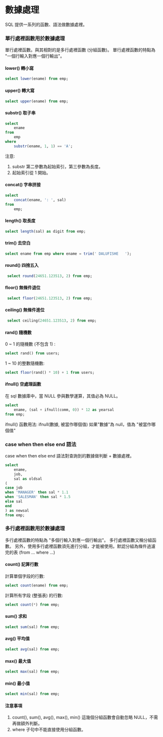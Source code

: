 # 數據處理

SQL 提供一系列的函數、語法做數據處裡。

### 單行處裡函數用於數據處理

單行處裡函數。與其相對的是多行處裡函數 (分組函數)。
單行處裡函數的特點為 "一個行輸入對應一個行輸出"。

#### lower() 轉小寫

```sql
select lower(ename) from emp;
```

#### upper() 轉大寫

```sql
select upper(ename) from emp;
```

#### substr() 取子串

```sql
select
    ename
from
    emp
where
    substr(ename, 1, 1) == 'A';
```

注意:

1. substr 第二參數為起始索引，第三參數為長度。
2. 起始索引從 1 開始。

#### concat() 字串拼接

```sql
select
    concat(ename, ': ', sal)
from
    emp;
```

#### length() 取長度

```sql
select length(sal) as digit from emp;
```

#### trim() 去空白

```sql
select ename from emp where ename = trim(' DALUFISHE   ');
```

#### round() 四捨五入

```sql
 select round(24651.123513, 2) from emp;
```

#### floor() 無條件退位

```sql
 select floor(24651.123513, 2) from emp;
```

#### ceiling() 無條件進位

```sql
 select ceiling(24651.123513, 2) from emp;
```

#### rand() 隨機數

0 ~ 1 的隨機數 (不包含 1) :

```sql
select rand() from users;
```

1 ~ 10 的整數隨機數:

```sql
select floor(rand() * 10) + 1 from users;
```

#### ifnull() 空處理函數

在 sql 數據庫中，當 NULL 參與數學運算，其值必為 NULL。

```sql
select
    ename, (sal + ifnull(comm, 0)) * 12 as yearsal
from emp;
```

ifnull() 函數用法:
ifnull(數據, 被當作哪個值)
如果"數據"為 null，值為 "被當作哪個值"

### case when then else end 語法

case when then else end 語法對查詢到的數據做判斷 + 數據處裡。

```sql
select
    ename,
    job,
    sal as oldsal
(
case job
when 'MANAGER' then sal * 1.1
when 'SALESMAN' then sal * 1.5
else sal
end
) as newsal
from emp;
```

### 多行處裡函數用於數據處理

多行處裡函數的特點為 "多個行輸入對應一個行輸出"。
多行處裡函數又稱分組函數。
另外，使用多行處裡函數須先進行分組，才能被使用。默認分組為條件過濾完的表 (from ... where ...)

#### count() 記算行數

計算單個字段的行數:

```sql
select count(ename) from emp;
```

計算所有字段 (整張表) 的行數:

```sql
select count(*) from emp;
```

#### sum() 求和

```sql
select sum(sal) from emp;
```

#### avg() 平均值

```sql
select avg(sal) from emp;
```

#### max() 最大值

```sql
select max(sal) from emp;
```

#### min() 最小值

```sql
select min(sal) from emp;
```

#### 注意事項

1. count(), sum(), avg(), max(), min() 這幾個分組函數會自動忽略 NULL，不需再做額外判斷。
2. where 子句中不能直接使用分組函數。